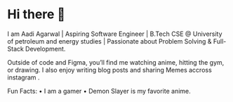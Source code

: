 <h1>Hi there 👋</h1>
<p> I am Aadi Agarwal | Aspiring Software Engineer | B.Tech CSE @ University of petroleum and energy studies | Passionate about Problem Solving & Full-Stack Development. </p>
Outside of code and Figma, you’ll find me watching anime, hitting the gym, or drawing. I also enjoy writing blog posts and sharing Memes accross instagram .

Fun Facts:
• I am a gamer 
• Demon Slayer is my favorite anime.
